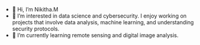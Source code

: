 - 👋 Hi, I’m Nikitha.M 
- 👀 I’m interested in data science and cybersecurity. I enjoy working on projects that involve data analysis, machine learning, and understanding security protocols.
- 🌱 I’m currently learning remote sensing and digital image analysis.


<!---
Nikitha200203/Nikitha200203 is a ✨ special ✨ repository because its `README.md` (this file) appears on your GitHub profile.
You can click the Preview link to take a look at your changes.
--->
